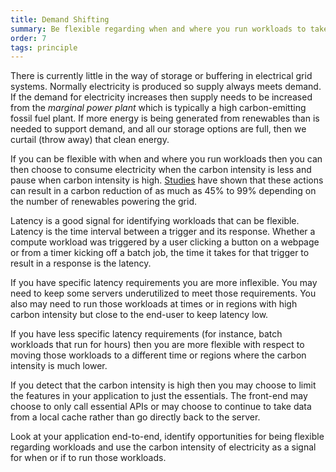 ```yaml
---
title: Demand Shifting
summary: Be flexible regarding when and where you run workloads to take advantage of low carbon intensity electricity
order: 7
tags: principle
---
```


There is currently little in the way of storage or buffering in electrical grid systems. Normally electricity is produced so supply always meets demand. If the demand for electricity increases then supply needs to be increased from the *marginal power plant* which is typically a high carbon-emitting fossil fuel plant. If more energy is being generated from renewables than is needed to support demand, and all our storage options are full, then we curtail (throw away) that clean energy. 

If you can be flexible with when and where you run workloads then you can then choose to consume electricity when the carbon intensity is less and pause when carbon intensity is high. [Studies](https://ieeexplore.ieee.org/document/6128960) have shown that these actions can result in a carbon reduction of as much as 45% to 99% depending on the number of renewables powering the grid.

Latency is a good signal for identifying workloads that can be flexible. Latency is the time interval between a trigger and its response. Whether a compute workload was triggered by a user clicking a button on a webpage or from a timer kicking off a batch job, the time it takes for that trigger to result in a response is the latency.

If you have specific latency requirements you are more inflexible. You may need to keep some servers underutilized to meet those requirements. You also may need to run those workloads at times or in regions with high carbon intensity but close to the end-user to keep latency low.

If you have less specific latency requirements (for instance, batch workloads that run for hours) then you are more flexible with respect to moving those workloads to a different time or regions where the carbon intensity is much lower.

If you detect that the carbon intensity is high then you may choose to limit the features in your application to just the essentials. The front-end may choose to only call essential APIs or may choose to continue to take data from a local cache rather than go directly back to the server.

Look at your application end-to-end, identify opportunities for being flexible regarding workloads and use the carbon intensity of electricity as a signal for when or if to run those workloads.